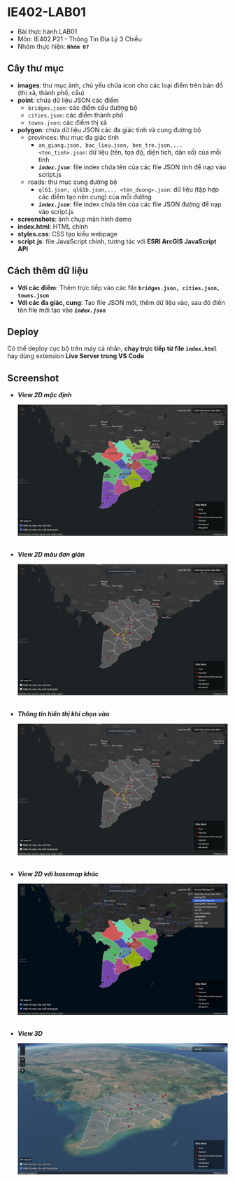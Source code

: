 # IE402-LAB01

- Bài thực hành LAB01
- Môn: IE402.P21 - Thông Tin Địa Lý 3 Chiều
- Nhóm thực hiện: **`Nhóm 07`**

## Cây thư mục

- **images**: thư mục ảnh, chủ yếu chứa icon cho các loại điểm trên bản đồ (thị xã, thành phố, cầu)
- **point**: chứa dữ liệu JSON các điểm
  - `bridges.json`: các điểm cầu đường bộ
  - `cities.json`: các điểm thành phố
  - `towns.json`: các điểm thị xã
- **polygon**: chứa dữ liệu JSON các đa giác tỉnh và cung đường bộ
  - provinces: thư mục đa giác tỉnh
    - `an_giang.json, bac_lieu.json, ben_tre.json,... <ten_tinh>.json`: dữ liệu (tên, tọa độ, diện tích, dân số) của mỗi tỉnh
    - **_`index.json`_**: file index chứa tên của các file JSON tỉnh để nạp vào script.js
  - roads: thư mục cung đường bộ
    - `ql61.json, ql61b.json,... <ten_duong>.json`: dữ liệu (tập hợp các điểm tạo nên cung) của mỗi đường
    - **_`index.json`_**: file index chứa tên của các file JSON đường để nạp vào script.js
- **screenshots**: ảnh chụp màn hình demo
- **index.html**: HTML chính
- **styles.css**: CSS tạo kiểu webpage
- **script.js**: file JavaScript chính, tương tác với **ESRI ArcGIS JavaScript API**

## Cách thêm dữ liệu

- **Với các điểm**: Thêm trực tiếp vào các file **`bridges.json, cities.json, towns.json`**
- **Với các đa giác, cung**: Tạo file JSON mới, thêm dữ liệu vào, sau đó điền tên file mới tạo vào **_`index.json`_**

## Deploy

Có thể deploy cục bộ trên máy cá nhân, **chạy trực tiếp từ file `index.html`** hay dùng extension **Live Server trong VS Code**

## Screenshot

- **_View 2D mặc định_**

  ![View 2D mặc định](/screenshots/2d_view.png "View 2D mặc định")
  &nbsp;
  &nbsp;
  &nbsp;

- **_View 2D màu đơn giản_**

  ![View 2D màu đơn giản](/screenshots/2d_view_simple_color.png "View 2D màu đơn giản")
  &nbsp;
  &nbsp;
  &nbsp;

- **_Thông tin hiển thị khi chọn vào_**

  ![Thông tin hiển thị khi chọn vào](/screenshots/2d_view_simple_color.png "Thông tin hiển thị khi chọn vào")
  &nbsp;
  &nbsp;
  &nbsp;

- **_View 2D với basemap khác_**

  ![View 2D với basemap khác](/screenshots/2d_view_different_basemap.png "View 2D với basemap khác")
  &nbsp;
  &nbsp;
  &nbsp;

- **_View 3D_**

  ![View 3D](/screenshots/3d_view.png "View 3D")

